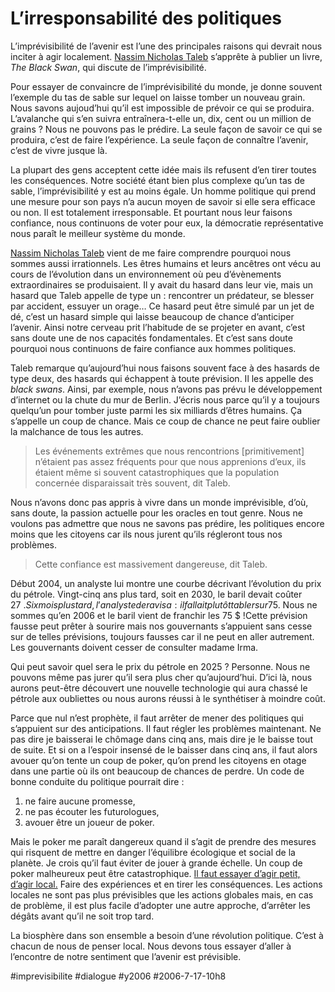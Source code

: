 # L’irresponsabilité des politiques

L’imprévisibilité de l’avenir est l’une des principales raisons qui devrait nous inciter à agir localement. [Nassim Nicholas Taleb](http://www.fooledbyrandomness.com) s’apprête à publier un livre, *The Black Swan*, qui discute de l’imprévisibilité.

Pour essayer de convaincre de l’imprévisibilité du monde, je donne souvent l’exemple du tas de sable sur lequel on laisse tomber un nouveau grain. Nous savons aujoud’hui qu’il est impossible de prévoir ce qui se produira. L’avalanche qui s’en suivra entraînera-t-elle un, dix, cent ou un million de grains ? Nous ne pouvons pas le prédire. La seule façon de savoir ce qui se produira, c’est de faire l’expérience. La seule façon de connaître l’avenir, c’est de vivre jusque là.

La plupart des gens acceptent cette idée mais ils refusent d’en tirer toutes les conséquences. Notre société étant bien plus complexe qu’un tas de sable, l’imprévisibilité y est au moins égale. Un homme politique qui prend une mesure pour son pays n’a aucun moyen de savoir si elle sera efficace ou non. Il est totalement irresponsable. Et pourtant nous leur faisons confiance, nous continuons de voter pour eux, la démocratie représentative nous paraît le meilleur système du monde.

[Nassim Nicholas Taleb](http://www.fooledbyrandomness.com) vient de me faire comprendre pourquoi nous sommes aussi irrationnels. Les êtres humains et leurs ancêtres ont vécu au cours de l’évolution dans un environnement où peu d’évènements extraordinaires se produisaient. Il y avait du hasard dans leur vie, mais un hasard que Taleb appelle de type un : rencontrer un prédateur, se blesser par accident, essuyer un orage… Ce hasard peut être simulé par un jet de dé, c’est un hasard simple qui laisse beaucoup de chance d’anticiper l’avenir. Ainsi notre cerveau prit l’habitude de se projeter en avant, c’est sans doute une de nos capacités fondamentales. Et c’est sans doute pourquoi nous continuons de faire confiance aux hommes politiques.

Taleb remarque qu’aujourd’hui nous faisons souvent face à des hasards de type deux, des hasards qui échappent à toute prévision. Il les appelle des *black swans*. Ainsi, par exemple, nous n’avons pas prévu le développement d’internet ou la chute du mur de Berlin. J’écris nous parce qu’il y a toujours quelqu’un pour tomber juste parmi les six milliards d’êtres humains. Ça s’appelle un coup de chance. Mais ce coup de chance ne peut faire oublier la malchance de tous les autres.

> Les événements extrêmes que nous rencontrions [primitivement] n’étaient pas assez fréquents pour que nous apprenions d’eux, ils étaient même si souvent catastrophiques que la population concernée disparaissait très souvent, dit Taleb.

Nous n’avons donc pas appris à vivre dans un monde imprévisible, d’où, sans doute, la passion actuelle pour les oracles en tout genre. Nous ne voulons pas admettre que nous ne savons pas prédire, les politiques encore moins que les citoyens car ils nous jurent qu’ils régleront tous nos problèmes.

> Cette confiance est massivement dangereuse, dit Taleb.

Début 2004, un analyste lui montre une courbe décrivant l’évolution du prix du pétrole. Vingt-cinq ans plus tard, soit en 2030, le baril devait coûter 27 $. Six mois plus tard, l’analyste de ravisa : il fallait plutôt tabler sur 75 $. Nous ne sommes qu’en 2006 et le baril vient de franchir les 75 $ !Cette prévision fausse peut prêter à sourire mais nos gouvernants s’appuient sans cesse sur de telles prévisions, toujours fausses car il ne peut en aller autrement. Les gouvernants doivent cesser de consulter madame Irma.

Qui peut savoir quel sera le prix du pétrole en 2025 ? Personne. Nous ne pouvons même pas jurer qu’il sera plus cher qu’aujourd’hui. D’ici là, nous aurons peut-être découvert une nouvelle technologie qui aura chassé le pétrole aux oubliettes ou nous aurons réussi à le synthétiser à moindre coût.

Parce que nul n’est prophète, il faut arrêter de mener des politiques qui s’appuient sur des anticipations. Il faut régler les problèmes maintenant. Ne pas dire je baisserai le chômage dans cinq ans, mais dire je le baisse tout de suite. Et si on a l’espoir insensé de le baisser dans cinq ans, il faut alors avouer qu’on tente un coup de poker, qu’on prend les citoyens en otage dans une partie où ils ont beaucoup de chances de perdre. Un code de bonne conduite du politique pourrait dire :

1. ne faire aucune promesse,
2. ne pas écouter les futurologues,
3. avouer être un joueur de poker.

Mais le poker me paraît dangereux quand il s’agit de prendre des mesures qui risquent de mettre en danger l’équilibre écologique et social de la planète. Je crois qu’il faut éviter de jouer à grande échelle. Un coup de poker malheureux peut être catastrophique. [Il faut essayer d’agir petit, d’agir local.](global-vs-local.md) Faire des expériences et en tirer les conséquences. Les actions locales ne sont pas plus prévisibles que les actions globales mais, en cas de problème, il est plus facile d’adopter une autre approche, d’arrêter les dégâts avant qu’il ne soit trop tard.

La biosphère dans son ensemble a besoin d’une révolution politique. C’est à chacun de nous de penser local. Nous devons tous essayer d’aller à l’encontre de notre sentiment que l’avenir est prévisible.

#imprevisibilite #dialogue #y2006 #2006-7-17-10h8
